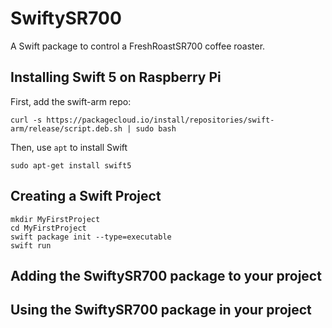 # SwiftySR700
A Swift package to control a FreshRoastSR700 coffee roaster.

## Installing Swift 5 on Raspberry Pi
First, add the swift-arm repo:
```
curl -s https://packagecloud.io/install/repositories/swift-arm/release/script.deb.sh | sudo bash
```
Then, use `apt` to install Swift
```
sudo apt-get install swift5
```

## Creating a Swift Project
```
mkdir MyFirstProject
cd MyFirstProject
swift package init --type=executable
swift run
```

## Adding the SwiftySR700 package to your project

## Using the SwiftySR700 package in your project
